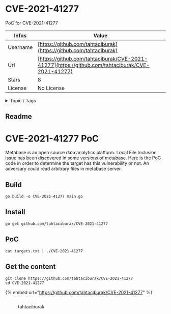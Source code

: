 # CVE-2021-41277

PoC for CVE-2021-41277

| Infos    | Value                                                              |
| -------- | -------------------------------------------------------------------|
| Username | [https://github.com/tahtaciburak](https://github.com/tahtaciburak) |
| Url      | [https://github.com/tahtaciburak/CVE-2021-41277](https://github.com/tahtaciburak/CVE-2021-41277)                                               |
| Stars    | 8                                                          |
| License  | No License                                                        |

<details>

<summary>Topic / Tags</summary>

* cve-2021-41277* poc

</details>

## Readme

# CVE-2021-41277 PoC

Metabase is an open source data analytics platform. Local File Inclusion issue has been discovered in some versions of metabase. Here is the PoC code in order to determine the target has this vulnerability or not. An adversary could read arbitrary files in metabase server.

## Build
```
go build -o CVE-2021-41277 main.go
```

## Install
```
go get github.com/tahtaciburak/CVE-2021-41277
```

## PoC
```
cat targets.txt | ./CVE-2021-41277
```


## Get the content

```
git clone https://github.com/tahtaciburak/CVE-2021-41277
cd CVE-2021-41277
```

{% embed url="https://github.com/tahtaciburak/CVE-2021-41277" %}

<figure><img src="https://avatars.githubusercontent.com/u/16239725?v=4" alt=""><figcaption><p>tahtaciburak</p></figcaption></figure>
